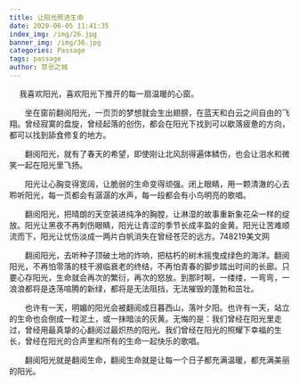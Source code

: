 ```yaml
---
title: 让阳光照进生命
date: 2020-06-05 11:41:35
index_img: /img/26.jpg
banner_img: /img/36.jpg
categories: Passage
tags: passage
author: 禁忌之城
---
```


　   我喜欢阳光，喜欢阳光下推开的每一扇温暖的心窗。

<!--more-->

　　坐在窗前翻阅阳光，一页页的梦想就会生出翅膀，在蓝天和白云之间自由的飞翔。曾经寂寞的盘旋，曾经起落的创伤，都会在阳光下找到可以歇落疲惫的方向，都可以找到舔食修复的地方。

　　翻阅阳光，就有了春天的希望，即使刚让北风刮得遍体鳞伤，也会让泪水和微笑一起在阳光里飞扬。

　　阳光让心胸变得宽阔，让脆弱的生命变得顽强。闭上眼睛，用一颗清澈的心去聆听阳光，每一页都会有潺潺的水声，每一段都会有小鸟明亮的歌唱。

　　翻阅阳光，把晴朗的天空装进纯净的胸膛，让淋湿的故事重新象花朵一样的绽放。阳光让黑夜不再刺伤眼睛，阳光让青涩的季节长成丰盈的金黄。阳光让苦难顺流而下，阳光让忧伤淡成一两片白帆消失在曾经苍茫的远方。748219美文网

　　翻阅阳光，去听种子顶破土地的炸响，把枯朽的树木摇曳成绿色的海洋。翻阅阳光，不再怕零落的枝干濒临衰老的终结，不再怕青春的脚步踏出时间的长廊。只要心存阳光，生命就会再次的繁衍，再次的怒放。到那时啊，一缕缕，一弯弯，一浪浪都将是迭荡喧腾的新绿，都将是无法阻挡，无法摧毁的蓬勃和茁壮。

　　也许有一天，明媚的阳光会被翻阅成日暮西山，落叶夕阳。也许有一天，站立的生命也会倒成一粒泥土，或一抹暗淡的灰黄。无悔的是：我们曾经在阳光里走过，曾经用最真挚的心翻阅过最炽热的阳光。我们曾经在阳光的照耀下幸福的生长，曾经在阳光的合声里和所有的生命一起快乐的歌唱。

　　翻阅阳光就是翻阅生命，翻阅生命就是让每一个日子都充满温暖，都充满美丽的阳光。